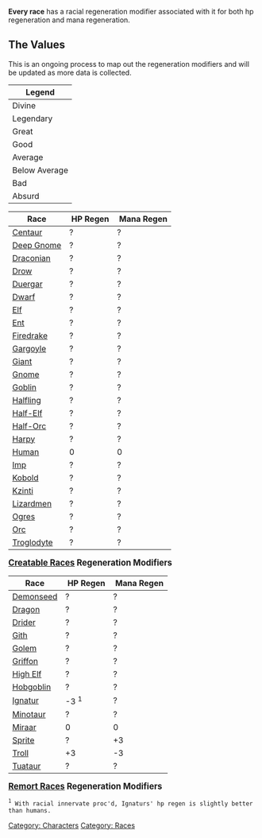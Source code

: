 **Every race** has a racial regeneration modifier associated with it for
both hp regeneration and mana regeneration.

## The Values

This is an ongoing process to map out the regeneration modifiers and
will be updated as more data is collected.

| Legend        |
|---------------|
| Divine        |
| Legendary     |
| Great         |
| Good          |
| Average       |
| Below Average |
| Bad           |
| Absurd        |

| Race                                |  HP Regen |  Mana Regen |
|-------------------------------------|-----------|-------------|
| [Centaur](Centaur "wikilink")       | ?         | ?           |
| [Deep Gnome](Deep_Gnome "wikilink") | ?         | ?           |
| [Draconian](Draconian "wikilink")   | ?         | ?           |
| [Drow](Drow "wikilink")             | ?         | ?           |
| [Duergar](Duergar "wikilink")       | ?         | ?           |
| [Dwarf](Dwarf "wikilink")           | ?         | ?           |
| [Elf](Elf "wikilink")               | ?         | ?           |
| [Ent](Ent "wikilink")               | ?         | ?           |
| [Firedrake](Firedrake "wikilink")   | ?         | ?           |
| [Gargoyle](Gargoyle "wikilink")     | ?         | ?           |
| [Giant](Giant "wikilink")           | ?         | ?           |
| [Gnome](Gnome "wikilink")           | ?         | ?           |
| [Goblin](Goblin "wikilink")         | ?         | ?           |
| [Halfling](Halfling "wikilink")     | ?         | ?           |
| [Half-Elf](Half-Elf "wikilink")     | ?         | ?           |
| [Half-Orc](Half-Orc "wikilink")     | ?         | ?           |
| [Harpy](Harpy "wikilink")           | ?         | ?           |
| [Human](Human "wikilink")           | 0         | 0           |
| [Imp](Imp "wikilink")               | ?         | ?           |
| [Kobold](Kobold "wikilink")         | ?         | ?           |
| [Kzinti](Kzinti "wikilink")         | ?         | ?           |
| [Lizardmen](Lizardmen "wikilink")   | ?         | ?           |
| [Ogres](Ogres "wikilink")           | ?         | ?           |
| [Orc](Orc "wikilink")               | ?         | ?           |
| [Troglodyte](Troglodyte "wikilink") | ?         | ?           |

<big>**[Creatable Races](:Category:_Creatable_Races "wikilink")
Regeneration Modifiers**</big>

<div style="clear: both;">
</div>

  

| Race                              |  HP Regen       |  Mana Regen |
|-----------------------------------|-----------------|-------------|
| [Demonseed](Demonseed "wikilink") | ?               | ?           |
| [Dragon](Dragon "wikilink")       | ?               | ?           |
| [Drider](Driders "wikilink")      | ?               | ?           |
| [Gith](Gith "wikilink")           | ?               | ?           |
| [Golem](Golem "wikilink")         | ?               | ?           |
| [Griffon](Griffon "wikilink")     | ?               | ?           |
| [High Elf](High_Elf "wikilink")   | ?               | ?           |
| [Hobgoblin](Hobgoblin "wikilink") | ?               | ?           |
| [Ignatur](Ignatur "wikilink")     | -3 <sup>1</sup> | ?           |
| [Minotaur](Minotaur "wikilink")   | ?               | ?           |
| [Miraar](Miraar "wikilink")       | 0               | 0           |
| [Sprite](Sprite "wikilink")       | ?               | +3          |
| [Troll](Troll "wikilink")         | +3              | -3          |
| [Tuataur](Tuataur "wikilink")     | ?               | ?           |

<big>**[Remort Races](:Category:_Remort_Races "wikilink") Regeneration
Modifiers**</big>

<sup>`1`</sup>` With racial innervate proc'd, Ignaturs' hp regen is slightly better than humans.`

[Category: Characters](Category:_Characters "wikilink") [Category:
Races](Category:_Races "wikilink")
